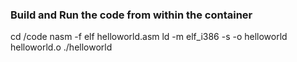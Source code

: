 ### Build and Run the code from within the container

cd /code
nasm -f elf helloworld.asm
ld -m elf_i386 -s -o helloworld helloworld.o
./helloworld
